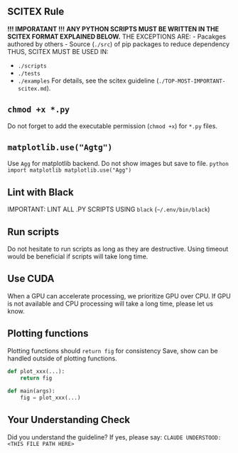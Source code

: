 <!-- ---
!-- Timestamp: 2025-06-03 15:23:41
!-- Author: ywatanabe
!-- File: /ssh:ywatanabe@sp:/home/ywatanabe/.dotfiles/.claude/to_claude/guidelines/python/IMPORTANT-general.md
!-- --- -->

## SCITEX Rule
**!!! IMPORATANT !!!**
**ANY PYTHON SCRIPTS MUST BE WRITTEN IN THE SCITEX FORMAT EXPLAINED BELOW.**
THE EXCEPTIONS ARE:
    - Pacakges authored by others
    - Source (`./src`) of pip packages to reduce dependency
THUS, SCITEX MUST BE USED IN:
- `./scripts`
- `./tests`
- `./examples`
For details, see the scitex guideline (`./TOP-MOST-IMPORTANT-scitex.md`).

## `chmod +x *.py`
Do not forget to add the executable permission (`chmod +x`) for `*.py` files.

## `matplotlib.use("Agtg")`
Use `Agg` for matplotlib backend. Do not show images but save to file.
    ``` python
    import matplotlib
    matplotlib.use("Agg")
    ```

## Lint with Black
IMPORTANT: LINT ALL .PY SCRIPTS USING `black` (`~/.env/bin/black`)

## Run scripts
Do not hesitate to run scripts as long as they are destructive.
Using timeout would be beneficial if scripts will take long time.

## Use CUDA
When a GPU can accelerate processing, we prioritize GPU over CPU. 
If GPU is not available and CPU processing will take a long time, please let us know.

## Plotting functions
Plotting functions should `return fig` for consistency
Save, show can be handled outside of plotting functions.
``` python
def plot_xxx(...):
    return fig
    
def main(args):
    fig = plot_xxx(...)
```

## Your Understanding Check
Did you understand the guideline? If yes, please say:
`CLAUDE UNDERSTOOD: <THIS FILE PATH HERE>`

<!-- EOF -->